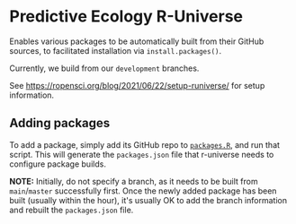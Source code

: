 # Predictive Ecology R-Universe

Enables various packages to be automatically built from their GitHub sources, to facilitated installation via `install.packages()`.

Currently, we build from our `development` branches.

See <https://ropensci.org/blog/2021/06/22/setup-runiverse/> for setup information.

## Adding packages

To add a package, simply add its GitHub repo to [`packages.R`](packages.R), and run that script.
This will generate the `packages.json` file that r-universe needs to configure package builds.

**NOTE:** Initially, do not specify a branch, as it needs to be built from `main`/`master` successfully first.
Once the newly added package has been built (usually within the hour), it's usually OK to add the branch information and rebuilt the `packages.json` file.
